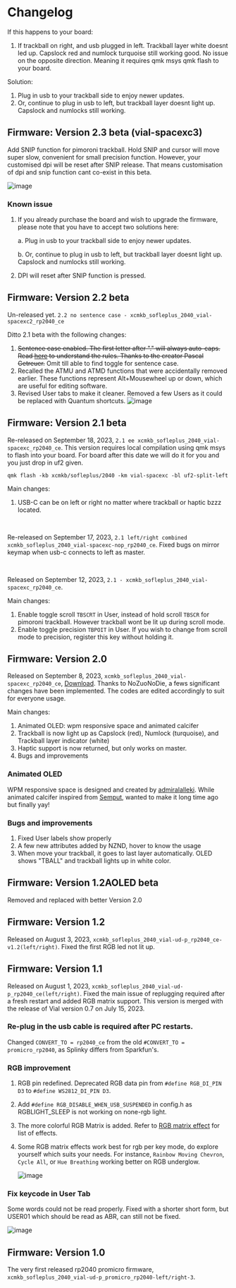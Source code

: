 # Changelog 
If this happens to your board:
1. If trackball on right, and usb plugged in left. Trackball layer white doesnt led up. Capslock red and numlock turquoise still working good. No issue on the opposite direction. Meaning it requires qmk msys qmk flash to your board.

Solution:
1. Plug in usb to your trackball side to enjoy newer updates.
2. Or, continue to plug in usb to left, but trackball layer doesnt light up. Capslock and numlocks still working.

## Firmware: Version 2.3 beta (vial-spacexc3)
Add SNIP function for pimoroni trackball. Hold SNIP and cursor will move super slow, convenient for small precision function. However, your customised dpi will be reset after SNIP release. That means customisation of dpi and snip function cant co-exist in this beta.

![image](https://github.com/superxc3/xcmkb/assets/79617315/a3ba824f-1b53-489b-af21-4ad4c028af14)

### Known issue
1. If you already purchase the board and wish to upgrade the firmware, please note that you have to accept two solutions here:
   
   a. Plug in usb to your trackball side to enjoy newer updates.
   
   b. Or, continue to plug in usb to left, but trackball layer doesnt light up. Capslock and numlocks still working.
   
2. DPI will reset after SNIP function is pressed.



## Firmware: Version 2.2 beta
Un-released yet. `2.2 no sentence case - xcmkb_sofleplus_2040_vial-spacexc2_rp2040_ce`

Ditto 2.1 beta with the following changes:
1. ~~Sentence case enabled. The first letter after "." will always auto-caps. Read [here](https://getreuer.info/posts/keyboards/sentence-case/index.html) to understand the rules. Thanks to the creator Pascal Getreuer.~~ Omit till able to find toggle for sentence case.
2. Recalled the ATMU and ATMD functions that were accidentally removed earlier. These functions represent Alt+Mousewheel up or down, which are useful for editing software.
3. Revised User tabs to make it cleaner. Removed a few Users as it could be replaced with Quantum shortcuts.
![image](https://github.com/superxc3/xcmkb/assets/79617315/5ddc2431-1f82-47d6-a52c-eb8e5604fb7c)



## Firmware: Version 2.1 beta
Re-released on September 18, 2023, `2.1 ee xcmkb_sofleplus_2040_vial-spacexc_rp2040_ce`.
This version requires local compilation using qmk msys to flash into your board. For board after this date we will do it for you and you just drop in uf2 given.

```
qmk flash -kb xcmkb/sofleplus/2040 -km vial-spacexc -bl uf2-split-left
```

Main changes:
1. USB-C can be on left or right no matter where trackball or haptic bzzz located.

<br>

Re-released on September 17, 2023, `2.1 left/right combined xcmkb_sofleplus_2040_vial-spacexc-nop_rp2040_ce`. Fixed bugs on mirror keymap when usb-c connects to left as master.

<br>

Released on September 12, 2023, `2.1 - xcmkb_sofleplus_2040_vial-spacexc_rp2040_ce`.

Main changes:
1. Enable toggle scroll `TBSCRT` in User, instead of hold scroll `TBSCR` for pimoroni trackball. However trackball wont be lit up during scroll mode.
2. Enable toggle precision `TBPOIT` in User. If you wish to change from scroll mode to precision, register this key without holding it.


   
## Firmware: Version 2.0 
Released on September 8, 2023, `xcmkb_sofleplus_2040_vial-spacexc_rp2040_ce`, [Download](https://drive.google.com/file/d/1GajHL9OGIlprdd9wH9aA6EoxqdFUEF9C/view?usp=drive_link). Thanks to NoZuoNoDie, a fews significant changes have been implemented. The codes are edited accordingly to suit for everyone usage. 

Main changes:
1. Animated OLED: wpm responsive space and animated calcifer
2. Trackball is now light up as Capslock (red), Numlock (turquoise), and Trackball layer indicator (white)
3. Haptic support is now returned, but only works on master. 
4. Bugs and improvements

### Animated OLED
WPM responsive space is designed and created by [admiralalleki](https://www.reddit.com/r/MechanicalKeyboards/comments/y916bk/i_programmed_my_corne_oled_via_qmk_to_show_a/). While animated calcifer inspired from [Semput](https://www.youtube.com/@semputs), wanted to make it long time ago but finally yay!

### Bugs and improvements
1. Fixed User labels show properly
2. A few new attributes added by NZND, hover to know the usage
3. When move your trackball, it goes to last layer automatically. OLED shows "TBALL" and trackball lights up in white color. 



   
## Firmware: Version 1.2AOLED beta
Removed and replaced with better Version 2.0

## Firmware: Version 1.2
Released on August 3, 2023, `xcmkb_sofleplus_2040_vial-ud-p_rp2040_ce-v1.2(left/right)`. Fixed the first RGB led not lit up. 

## Firmware: Version 1.1
Released on August 1, 2023, `xcmkb_sofleplus_2040_vial-ud-p_rp2040_ce(left/right)`. Fixed the main issue of replugging required after a fresh restart and added RGB matrix support. This version is merged with the release of Vial version 0.7 on July 15, 2023. 

### Re-plug in the usb cable is required after PC restarts.
Changed `CONVERT_TO = rp2040_ce` from the old `#CONVERT_TO = promicro_rp2040`, as Splinky differs from Sparkfun's.

### RGB improvement
1. RGB pin redefined. Deprecated RGB data pin from `#define RGB_DI_PIN D3` to `#define WS2812_DI_PIN D3`.
2. Add `#define RGB_DISABLE_WHEN_USB_SUSPENDED` in config.h as RGBLIGHT_SLEEP is not working on none-rgb light.
3. The more colorful RGB Matrix is added. Refer to [RGB matrix effect](https://github.com/qmk/qmk_firmware/blob/master/docs/feature_rgb_matrix.md#rgb-matrix-effects-idrgb-matrix-effects) for list of effects.
4. Some RGB matrix effects work best for rgb per key mode, do explore yourself which suits your needs. For instance, `Rainbow Moving Chevron`, `Cycle All`, or `Hue Breathing` working better on RGB underglow.
   
   ![image](https://github.com/superxc3/xcmkb/assets/79617315/2e9f05f7-674a-4c65-b368-debbbf305d9c)

### Fix keycode in User Tab
Some words could not be read properly. Fixed with a shorter short form, but USER01 which should be read as ABR, can still not be fixed.

![image](https://github.com/superxc3/xcmkb/assets/79617315/a41fed82-5fb4-412b-8767-c34320dde884)

## Firmware: Version 1.0
The very first released rp2040 promicro firmware, `xcmkb_sofleplus_2040_vial-ud-p_promicro_rp2040-left/right-3`.
